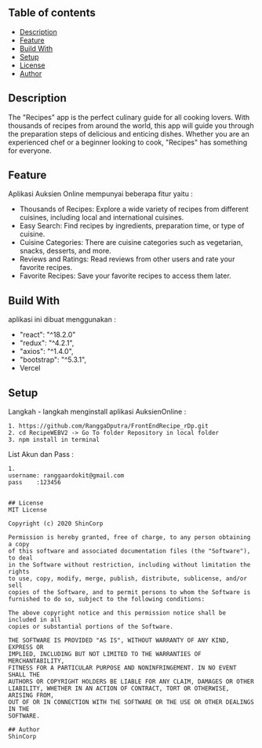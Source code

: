 ## Table of contents
* [Description](#description)
* [Feature](#feature)
* [Build With](#build-with)
* [Setup](#setup)
* [License](#license)
* [Author](#author)

## Description
The "Recipes" app is the perfect culinary guide for all cooking lovers. With thousands of recipes from around the world, this app will guide you through the preparation steps of delicious and enticing dishes. Whether you are an experienced chef or a beginner looking to cook, "Recipes" has something for everyone.

## Feature
Aplikasi Auksien Online mempunyai beberapa fitur yaitu :
* Thousands of Recipes: Explore a wide variety of recipes from different cuisines, including local and international cuisines.
* Easy Search: Find recipes by ingredients, preparation time, or type of cuisine.
* Cuisine Categories: There are cuisine categories such as vegetarian, snacks, desserts, and more.
* Reviews and Ratings: Read reviews from other users and rate your favorite recipes.
* Favorite Recipes: Save your favorite recipes to access them later.
	
## Build With
aplikasi ini dibuat menggunakan : 
* "react": "^18.2.0"
* "redux": "^4.2.1",
* "axios": "^1.4.0",
* "bootstrap": "^5.3.1",
* Vercel
	
## Setup
Langkah - langkah menginstall aplikasi AuksienOnline :

```
1. https://github.com/RanggaDputra/FrontEndRecipe_rDp.git
2. cd RecipeWEBV2 -> Go To folder Repository in local folder
3. npm install in terminal
```

List Akun dan Pass :
```
1. 
username: ranggaardokit@gmail.com
pass 	:123456


## License
MIT License

Copyright (c) 2020 ShinCorp

Permission is hereby granted, free of charge, to any person obtaining a copy
of this software and associated documentation files (the "Software"), to deal
in the Software without restriction, including without limitation the rights
to use, copy, modify, merge, publish, distribute, sublicense, and/or sell
copies of the Software, and to permit persons to whom the Software is
furnished to do so, subject to the following conditions:

The above copyright notice and this permission notice shall be included in all
copies or substantial portions of the Software.

THE SOFTWARE IS PROVIDED "AS IS", WITHOUT WARRANTY OF ANY KIND, EXPRESS OR
IMPLIED, INCLUDING BUT NOT LIMITED TO THE WARRANTIES OF MERCHANTABILITY,
FITNESS FOR A PARTICULAR PURPOSE AND NONINFRINGEMENT. IN NO EVENT SHALL THE
AUTHORS OR COPYRIGHT HOLDERS BE LIABLE FOR ANY CLAIM, DAMAGES OR OTHER
LIABILITY, WHETHER IN AN ACTION OF CONTRACT, TORT OR OTHERWISE, ARISING FROM,
OUT OF OR IN CONNECTION WITH THE SOFTWARE OR THE USE OR OTHER DEALINGS IN THE
SOFTWARE.

## Author
ShinCorp
